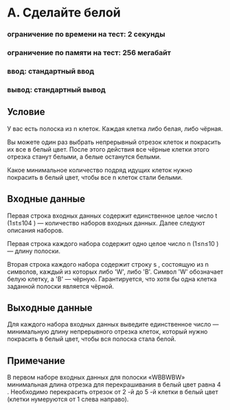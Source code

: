 # A. Сделайте белой
### ограничение по времени на тест: 2 секунды
### ограничение по памяти на тест: 256 мегабайт
### ввод: стандартный ввод
### вывод: стандартный вывод

## Условие
У вас есть полоска из n
клеток. Каждая клетка либо белая, либо чёрная.

Вы можете один раз выбрать непрерывный отрезок клеток и покрасить их все в белый цвет. После этого действия все чёрные клетки этого отрезка станут белыми, а белые останутся белыми.

Какое минимальное количество подряд идущих клеток нужно покрасить в белый цвет, чтобы все n
клеток стали белыми.

## Входные данные
Первая строка входных данных содержит единственное целое число t
(1≤t≤104
) — количество наборов входных данных. Далее следуют описания наборов.

Первая строка каждого набора содержит одно целое число n
(1≤n≤10
) — длину полоски.

Вторая строка каждого набора содержит строку s
, состоящую из n
символов, каждый из которых либо 'W', либо 'B'. Символ 'W' обозначает белую клетку, а 'B' — чёрную. Гарантируется, что хотя бы одна клетка заданной полоски является чёрной.

## Выходные данные
Для каждого набора входных данных выведите единственное число — минимальную длину непрерывного отрезка клеток, который нужно покрасить в белый цвет, чтобы вся полоска стала белой.

## Примечание
В первом наборе входных данных для полоски «WBBWBW» минимальная длина отрезка для перекрашивания в белый цвет равна 4
. Необходимо перекрасить отрезок от 2
-й до 5
-й клетки в белый цвет (клетки нумеруются от 1
слева направо).